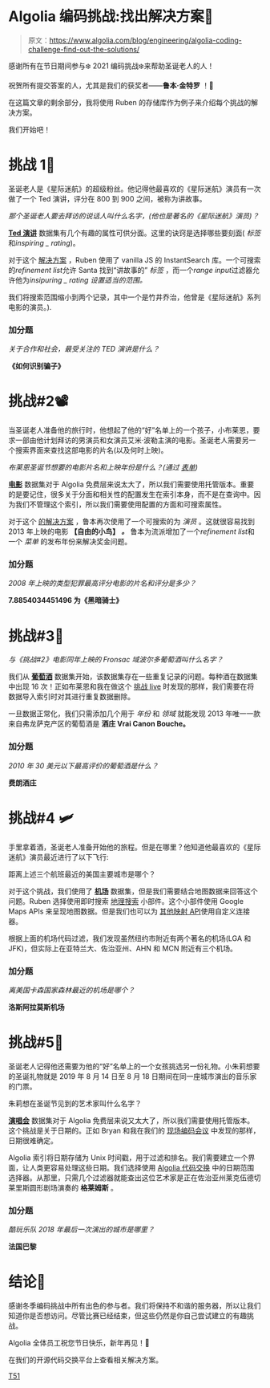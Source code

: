 # Algolia 编码挑战:找出解决方案🔎

> 原文：<https://www.algolia.com/blog/engineering/algolia-coding-challenge-find-out-the-solutions/>

感谢所有在节日期间参与❄️ 2021 编码挑战❄️来帮助圣诞老人的人！

祝贺所有提交答案的人，尤其是我们的获奖者——**鲁本·金特罗** ！🥳

在这篇文章的剩余部分，我将使用 Ruben 的存储库作为例子来介绍每个挑战的解决方案。

我们开始吧！

# [](#challenge-1-%f0%9f%8e%a4)**挑战 1🎤**

圣诞老人是《星际迷航》的超级粉丝。他记得他最喜欢的《星际迷航》演员有一次做了一个 Ted 演讲，评分在 800 到 900 之间，被称为讲故事。

*那个圣诞老人要去拜访的说话人叫什么名字，(他也是著名的《星际迷航》演员)？*

[**Ted 演讲**](https://github.com/algolia/datasets/blob/master/tedtalks/talks.json) 数据集有几个有趣的属性可供分面。这里的诀窍是选择哪些要刻面( *标签* 和*inspiring _ rating*)。

对于这个 [解决方案](https://github.com/rbnquintero/algolia-coding-challenge/tree/main/challenge-1) ，Ruben 使用了 vanilla JS 的 InstantSearch 库。一个可搜索的*refinement list*允许 Santa 找到“讲故事的” *标签* ，而一个*range input*过滤器允许他为*insipuring _ rating 设置适当的范围。*

我们将搜索范围缩小到两个记录，其中一个是竹井乔治，他曾是《星际迷航》系列电影的演员。).

### [](#bonus-question)**加分题**

*关于合作和社会，最受关注的 TED 演讲是什么？*

**《如何识别骗子》**

# [](#challenge-2-%f0%9f%93%bd)**挑战#2📽**

当圣诞老人准备他的旅行时，他想起了他的“好”名单上的一个孩子，小布莱恩，要求一部由他计划拜访的男演员和女演员艾米·波勒主演的电影。圣诞老人需要另一个搜索界面来查找这部电影的片名(以及何时上映)。

*布莱恩圣诞节想要的电影片名和上映年份是什么？(通过* [*表单*](https://docs.google.com/forms/d/e/1FAIpQLSfU5XNTarCngITo5p4d-7VMnVc3a4IVRkK46XU5JADGfUjLow/viewform?usp=sf_link)*)*

[**电影**](https://github.com/algolia/datasets/blob/master/movies/) 数据集对于 Algolia 免费层来说太大了，所以我们需要使用托管版本。重要的是要记住，很多关于分面和相关性的配置发生在索引本身，而不是在查询中。因为我们不管理这个索引，所以我们需要使用配置的方面和可搜索属性。

对于这个 [的解决方案](https://github.com/rbnquintero/algolia-coding-challenge/tree/main/challenge-2) ，鲁本再次使用了一个可搜索的为 *演员* 。这就很容易找到 2013 年上映的电影 **【自由的小鸟】** ***。*** 鲁本为流派增加了一个*refinement list*和一个 *菜单* 的发布年份来解决奖金问题。

### [](#bonus-question)**加分题**

*2008 年上映的类型犯罪最高评分电影的片名和评分是多少？*

**7.8854034451496 为《黑暗骑士》**

# [](#challenge-3-%f0%9f%8d%b7)**挑战#3🍷**

*与《挑战#2》电影同年上映的 Fronsac 域波尔多葡萄酒叫什么名字？*

我们从 [**葡萄酒**](https://github.com/algolia/datasets/tree/master/wine/) 数据集开始，该数据集存在一些重复记录的问题。每种酒在数据集中出现 16 次！正如布莱恩和我在做这个 [挑战 live](https://discord.com/channels/906250704581177365/912436381152866305/918173239228903474) 时发现的那样，我们需要在将数据导入索引时对其进行重复数据删除。

一旦数据正常化，我们只需添加几个用于 *年份* 和 *领域* 就能发现 2013 年唯一一款来自弗龙萨克产区的葡萄酒是 **酒庄 Vrai Canon Bouche。**

### [](#bonus-question)**加分题**

*2010 年 30 美元以下最高评价的葡萄酒是什么？*

**费朗酒庄**

# [](#challenge-4-%f0%9f%9b%a9)**挑战#4 🛩**

手里拿着酒，圣诞老人准备开始他的旅程。但是在哪里？他知道他最喜欢的《星际迷航》演员最近进行了以下飞行:

距离上述三个航班最近的美国主要城市是哪个？

对于这个挑战，我们使用了 [**机场**](https://github.com/algolia/datasets/tree/master/airports) 数据集，但是我们需要结合地图数据来回答这个问题。Ruben 选择使用即时搜索 [地理搜索](https://www.algolia.com/doc/api-reference/widgets/geo-search/js/) 小部件。这个小部件使用 Google Maps APIs 来呈现地图数据。但是我们也可以为 [其他映射 API](https://www.algolia.com/doc/api-reference/widgets/geo-search/js/#connector)使用自定义连接器。

根据上面的机场代码过滤，我们发现虽然纽约市附近有两个著名的机场(LGA 和 JFK)，但实际上在亚特兰大、佐治亚州、AHN 和 MCN 附近有三个机场。

### [](#bonus-question)**加分题**

*离美国卡森国家森林最近的机场是哪个？*

**洛斯阿拉莫斯机场**

# [](#challenge-5-%f0%9f%8e%b8)**挑战#5🎸**

圣诞老人记得他还需要为他的“好”名单上的一个女孩挑选另一份礼物。小朱莉想要的圣诞礼物就是 2019 年 8 月 14 日至 8 月 18 日期间在同一座城市演出的音乐家的门票。

朱莉想在圣诞节见到的艺术家叫什么名字？

[**演唱会**](https://github.com/algolia/datasets/blob/master/concerts) 数据集对于 Algolia 免费层来说又太大了，所以我们需要使用托管版本。这个挑战是关于日期的。正如 Bryan 和我在我们的 [现场编码会议](https://youtu.be/h89gZei5fvo) 中发现的那样，日期很难确定。

Algolia 索引将日期存储为 Unix 时间戳，用于过滤和排名。我们需要建立一个界面，让人类更容易处理这些日期。我们选择使用 [Algolia 代码交换](https://www.algolia.com/developers/code-exchange/?query=date%20range%20picker&page=1) 中的日期范围选择器。从那里，只需几个过滤器就能查出这位艺术家是正在佐治亚州莱克伍德切莱里斯圆形剧场演奏的 **格莱姆斯** 。

### [](#bonus-question)**加分题**

*酷玩乐队 2018 年最后一次演出的城市是哪里？*

**法国巴黎**

# [](#conclusion-%f0%9f%8e%84)**结论🎄**

感谢冬季编码挑战中所有出色的参与者。我们将保持不和谐的服务器，所以让我们知道你是否想访问。尽管比赛已经结束，但这些仍然是你自己尝试建立的有趣挑战。

Algolia 全体员工祝您节日快乐，新年再见！🎊

在我们的开源代码交换平台上查看相关解决方案。

[T51](https://www.algolia.com/developers/code-exchange/?page=1&refinementList%5Bproduct_features%5D%5B0%5D=InstantSearch&refinementList%5Bproduct_features%5D%5B1%5D=Geo%20Search)